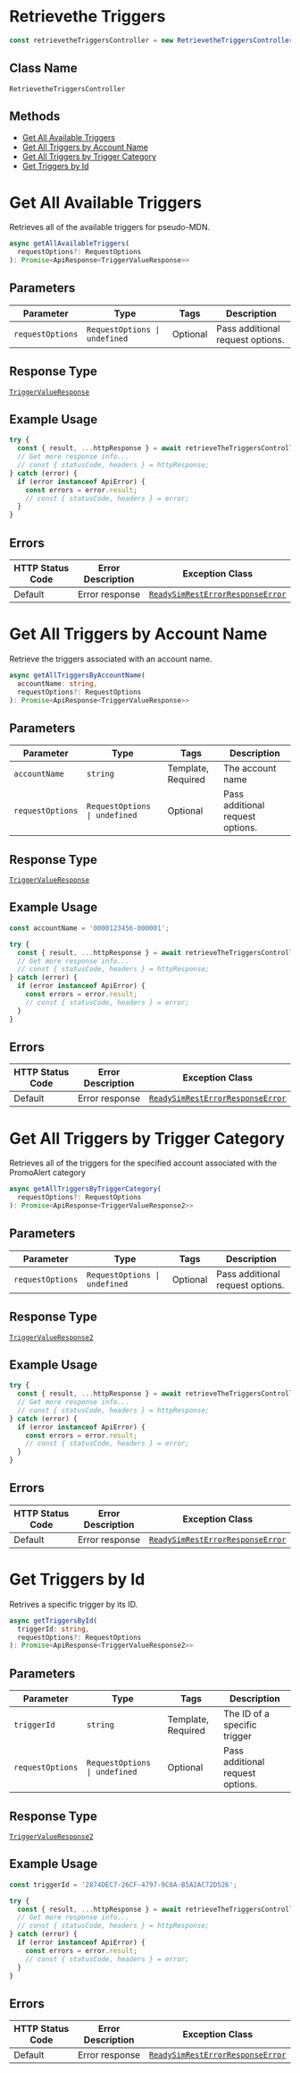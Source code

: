 # Retrievethe Triggers

```ts
const retrievetheTriggersController = new RetrievetheTriggersController(client);
```

## Class Name

`RetrievetheTriggersController`

## Methods

* [Get All Available Triggers](../../doc/controllers/retrievethe-triggers.md#get-all-available-triggers)
* [Get All Triggers by Account Name](../../doc/controllers/retrievethe-triggers.md#get-all-triggers-by-account-name)
* [Get All Triggers by Trigger Category](../../doc/controllers/retrievethe-triggers.md#get-all-triggers-by-trigger-category)
* [Get Triggers by Id](../../doc/controllers/retrievethe-triggers.md#get-triggers-by-id)


# Get All Available Triggers

Retrieves all of the available triggers for pseudo-MDN.

```ts
async getAllAvailableTriggers(
  requestOptions?: RequestOptions
): Promise<ApiResponse<TriggerValueResponse>>
```

## Parameters

| Parameter | Type | Tags | Description |
|  --- | --- | --- | --- |
| `requestOptions` | `RequestOptions \| undefined` | Optional | Pass additional request options. |

## Response Type

[`TriggerValueResponse`](../../doc/models/trigger-value-response.md)

## Example Usage

```ts
try {
  const { result, ...httpResponse } = await retrieveTheTriggersController.getAllAvailableTriggers();
  // Get more response info...
  // const { statusCode, headers } = httpResponse;
} catch (error) {
  if (error instanceof ApiError) {
    const errors = error.result;
    // const { statusCode, headers } = error;
  }
}
```

## Errors

| HTTP Status Code | Error Description | Exception Class |
|  --- | --- | --- |
| Default | Error response | [`ReadySimRestErrorResponseError`](../../doc/models/ready-sim-rest-error-response-error.md) |


# Get All Triggers by Account Name

Retrieve the triggers associated with an account name.

```ts
async getAllTriggersByAccountName(
  accountName: string,
  requestOptions?: RequestOptions
): Promise<ApiResponse<TriggerValueResponse>>
```

## Parameters

| Parameter | Type | Tags | Description |
|  --- | --- | --- | --- |
| `accountName` | `string` | Template, Required | The account name |
| `requestOptions` | `RequestOptions \| undefined` | Optional | Pass additional request options. |

## Response Type

[`TriggerValueResponse`](../../doc/models/trigger-value-response.md)

## Example Usage

```ts
const accountName = '0000123456-000001';

try {
  const { result, ...httpResponse } = await retrieveTheTriggersController.getAllTriggersByAccountName(accountName);
  // Get more response info...
  // const { statusCode, headers } = httpResponse;
} catch (error) {
  if (error instanceof ApiError) {
    const errors = error.result;
    // const { statusCode, headers } = error;
  }
}
```

## Errors

| HTTP Status Code | Error Description | Exception Class |
|  --- | --- | --- |
| Default | Error response | [`ReadySimRestErrorResponseError`](../../doc/models/ready-sim-rest-error-response-error.md) |


# Get All Triggers by Trigger Category

Retrieves all of the triggers for the specified account associated with the PromoAlert category

```ts
async getAllTriggersByTriggerCategory(
  requestOptions?: RequestOptions
): Promise<ApiResponse<TriggerValueResponse2>>
```

## Parameters

| Parameter | Type | Tags | Description |
|  --- | --- | --- | --- |
| `requestOptions` | `RequestOptions \| undefined` | Optional | Pass additional request options. |

## Response Type

[`TriggerValueResponse2`](../../doc/models/trigger-value-response-2.md)

## Example Usage

```ts
try {
  const { result, ...httpResponse } = await retrieveTheTriggersController.getAllTriggersByTriggerCategory();
  // Get more response info...
  // const { statusCode, headers } = httpResponse;
} catch (error) {
  if (error instanceof ApiError) {
    const errors = error.result;
    // const { statusCode, headers } = error;
  }
}
```

## Errors

| HTTP Status Code | Error Description | Exception Class |
|  --- | --- | --- |
| Default | Error response | [`ReadySimRestErrorResponseError`](../../doc/models/ready-sim-rest-error-response-error.md) |


# Get Triggers by Id

Retrives a specific trigger by its ID.

```ts
async getTriggersById(
  triggerId: string,
  requestOptions?: RequestOptions
): Promise<ApiResponse<TriggerValueResponse2>>
```

## Parameters

| Parameter | Type | Tags | Description |
|  --- | --- | --- | --- |
| `triggerId` | `string` | Template, Required | The ID of a specific trigger |
| `requestOptions` | `RequestOptions \| undefined` | Optional | Pass additional request options. |

## Response Type

[`TriggerValueResponse2`](../../doc/models/trigger-value-response-2.md)

## Example Usage

```ts
const triggerId = '2874DEC7-26CF-4797-9C6A-B5A2AC72D526';

try {
  const { result, ...httpResponse } = await retrieveTheTriggersController.getTriggersById(triggerId);
  // Get more response info...
  // const { statusCode, headers } = httpResponse;
} catch (error) {
  if (error instanceof ApiError) {
    const errors = error.result;
    // const { statusCode, headers } = error;
  }
}
```

## Errors

| HTTP Status Code | Error Description | Exception Class |
|  --- | --- | --- |
| Default | Error response | [`ReadySimRestErrorResponseError`](../../doc/models/ready-sim-rest-error-response-error.md) |


